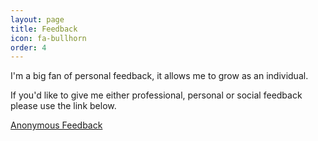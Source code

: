 ```yaml
---
layout: page
title: Feedback
icon: fa-bullhorn
order: 4
---
```


I'm a big fan of personal feedback, it allows me to grow as an individual. 

If you'd like to give me either professional, personal or social feedback please use the link below. 

[Anonymous Feedback](http://www.admonymous.com/quintrino)